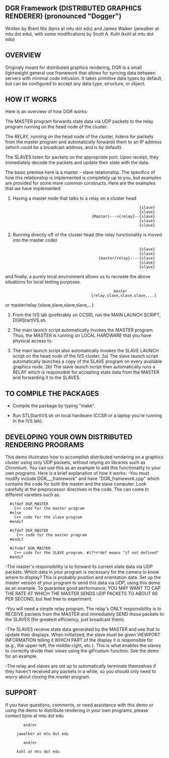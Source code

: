 DGR Framework (DISTRIBUTED GRAPHICS RENDERER) (pronounced "Dogger")
---------------------------------------------------------
Written by Brent Nix (bjnix at mtu dot edu) and James Walker (jwwalker at mtu dot edu),
with some modifications by Scott A. Kuhl (kuhl at mtu dot edu)

OVERVIEW
--------
Originaly meant for distributed graphics rendering, DGR is a small lightweight general use framework that allows for syncing data between servers with minimal code intrusion. It takes primitive data types by default, but can be configured to accept any data type, structure, or object.


HOW IT WORKS
------------------
Here is an overview of how DGR works:

The MASTER program forwards state data via UDP packets to the relay
program running on the head node of the cluster.

The RELAY, running on the head node of the cluster, listens for
packets from the master program and automatically forwards them to an
IP address (which could be a broadcast address, and is by default).

The SLAVES listen for packets on the appropriate port. Upon receipt, they
immediately decode the packets and update their state with the data.

The basic premise here is a master - slave relationship. The specifics of how this relationship is implemented is completely up to you, but examples are provided for some more common constructs. Here are the examples that we have implemented:

1) Having a master node that talks to a relay on a cluster head

                                                               {slave}
                                                               {slave}
                                          {Master}--->{relay}--{slave}
                                                               {slave}
                                                               {slave}

2) Running directly off of the cluster head (the relay functionality is moved into the master code)

                                                               {slave}
                                                               {slave}
                                             {master/relay}----{slave}
                                                               {slave}
                                                               {slave}
        
and finally, a purely local environment allows us to recreate the above situations for local testing purposes.

                                                    master
                                          {relay,slave,slave,slave,...}

or
                                                    master/relay
                                          {slave,slave,slave,slave,...}




1) From the IVS lab (preferably on CCSR), run the MAIN LAUNCH SCRIPT, DGRStartIVS.sh.

2) The main launch script automatically invokes the MASTER program. Thus, the MASTER
   is running on LOCAL HARDWARE that you have physical access to.

3) The main launch script also automatically invokes the SLAVE LAUNCH script on the
   head node of the IVS cluster.
    2a) The slave launch script automatically launches a copy of the SLAVE program
        on every available graphics node.
    2b) The slave launch script then automatically runs a RELAY which is responsible
        for accepting state data from the MASTER and forwarding it to the SLAVES.


TO COMPILE THE PACKAGES
-----------------------
- Compile the package by typing "make".

- Run STLStartIVS.sh on local hardware (CCSR or a laptop you're running
  in the IVS lab).


DEVELOPING YOUR OWN DISTRIBUTED RENDERING PROGRAMS
--------------------------------------------------
This demo illustrates how to accomplish distributed rendering on a graphics
cluster using only UDP packets, without relying on libraries such as
Chromium. You can use this as an example to add this functionality to your
own programs. Here is a brief explanation of how it works:
-You must modify include DGR___framework" and have "DGR_framework.cpp" which contains the code for both
 the master and the slave computer. Look carefully at the preprocessor
 directives in the code. The can come in different varieties such as

      #ifdef DGR_MASTER
        C++ code for the master program
      #else
        C++ code for the slave program
      #endif
      
      #ifdef DGR_MASTER
         C++ code for the master program
      #endif
      
      #ifndef DGR_MASTER
        C++ code for the SLAVE program. #if*n*def means "if not defined"
      #endif


-The master's responsibility is to forward its current state data via
UDP packets. Which data in your program is necessary for the camera to know
where to display? This is probably position and orientation data. Set up
the master version of your program to send this data via UDP, using this
demo as an example. To guarantee good performance, YOU MAY WANT TO CAP THE
RATE AT WHICH THE MASTER SENDS UDP PACKETS TO ABOUT 60 PER SECOND, but
feel free to experiment.

-You will need a simple relay program. The relay's ONLY responsibility is to
RECEIVE packets from the MASTER and immediately SEND those packets to the
SLAVES (for greatest efficiency, just broadcast them).

-The SLAVES receive state data generated by the MASTER and use that to
update their displays. When initialized, the slave must be given VIEWPORT
INFORMATION telling it WHICH PART of the display it is responsible for (e.g.,
the upper-left, the middle-right, etc.). This is what enables the slaves to
correctly divide their views using the glFrustum function. See the demo for
an example.

-The relay and slaves are set up to automatically terminate themselves if
they haven't received any packets in a while, so you should only need to
worry about closing the master program.



SUPPORT
-------
If you have questions, comments, or need assistance with this demo or
using the demo to distribute rendering in your own programs, please
contact
         bjnix at mtu dot edu

            and/or

         jwwalker at mtu dot edu

            and/or

         kuhl at mtu dot edu
